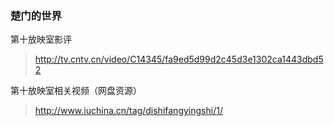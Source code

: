 ### 楚门的世界
第十放映室影评
> http://tv.cntv.cn/video/C14345/fa9ed5d99d2c45d3e1302ca1443dbd52


第十放映室相关视频（网盘资源）
> http://www.iuchina.cn/tag/dishifangyingshi/1/